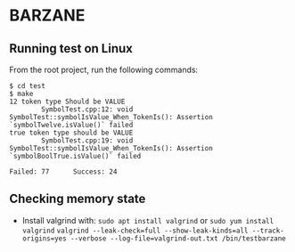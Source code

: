 # BARZANE

## Running test on Linux

From the root project, run the following commands:

```shell script
$ cd test
$ make
12 token type Should be VALUE
        SymbolTest.cpp:12: void SymbolTest::symbolIsValue_When_TokenIs(): Assertion `symbolTwelve.isValue()` failed 
true token type should be VALUE
        SymbolTest.cpp:19: void SymbolTest::symbolIsValue_When_TokenIs(): Assertion `symbolBoolTrue.isValue()` failed 

Failed: 77      Success: 24

```

## Checking memory state

- Install valgrind with: `sudo apt install valgrind` or `sudo yum install valgrind`
`valgrind --leak-check=full --show-leak-kinds=all --track-origins=yes --verbose --log-file=valgrind-out.txt /bin/testbarzane`